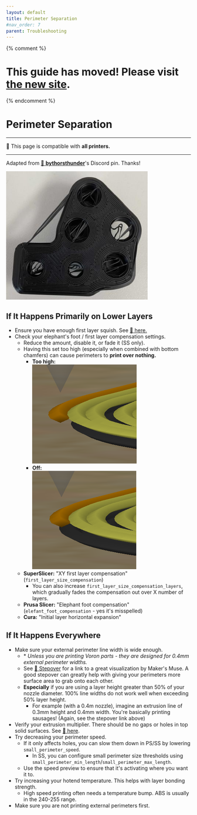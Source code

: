 ```yaml
---
layout: default
title: Perimeter Separation
#nav_order: 7
parent: Troubleshooting
---
```

{% comment %} 
# This guide has moved! Please visit [the new site](https://ellis3dp.com/Print-Tuning-Guide/).
{% endcomment %}
# Perimeter Separation
---
:dizzy: This page is compatible with **all printers.**

---

Adapted from [:page_facing_up: **bythorsthunder**](https://discordapp.com/users/830305218679144509)'s Discord pin. Thanks!

![](./images/perimeter_separation/perimeter_separation.jpg)


## If It Happens Primarily on Lower Layers

- Ensure you have enough first layer squish. See [:page_facing_up: here.](../first_layer_squish.md) 
- Check your elephant's foot / first layer compensation settings. 
    - Reduce the amount, disable it, or fade it (SS only).
    - Having this set too high (especially when combined with bottom chamfers) can cause perimeters to **print over nothing.**
        - **Too high:**\
        ![](./images/perimeter_separation/comp_on.png)
        - **Off:**\
        ![](./images/perimeter_separation/comp_off.png)
    - **SuperSlicer:** "XY first layer compensation" (`first_layer_size_compensation`)
        - You can also increase `first_layer_size_compensation_layers`, which gradually fades the compensation out over X number of layers.
    - **Prusa Slicer:** "Elephant foot compensation" (`elefant_foot_compensation` - yes it's misspelled)
    - **Cura:** "Initial layer horizontal expansion"

## If It Happens Everywhere
- Make sure your external perimeter line width is wide enough. 
    - \* *Unless you are printing Voron parts - they are designed for 0.4mm external perimeter widths.*
    - See [:page_facing_up: Stepover](../stepover.md) for a link to a great visualization by Maker's Muse. A good stepover can greatly help with giving your perimeters more surface area to grab onto each other.
    - **Especially** if you are using a layer height greater than 50% of your nozzle diameter. 100% line widths do not work well when exceeding 50% layer height.
        - For example (with a 0.4m nozzle), imagine an extrusion line of 0.3mm height and 0.4mm width. You're basically printing sausages! (Again, see the stepover link above)
- Verify your extrusion multiplier. There should be no gaps or holes in top solid surfaces. See [:page_facing_up: here](../extrusion_multiplier.md).
- Try decreasing your perimeter speed.  
    - If it only affects holes, you can slow them down in PS/SS by lowering `small_perimeter_speed`.
        - In SS, you can configure small perimeter size thresholds using `small_perimeter_min_length`/`small_perimeter_max_length`. 
    - Use the speed preview to ensure that it's activating where you want it to.
- Try increasing your hotend temperature. This helps with layer bonding strength.
    - High speed printing often needs a temperature bump. ABS is usually in the 240-255 range.
- Make sure you are not printing external perimeters first.
